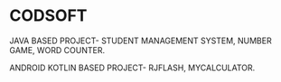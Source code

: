 # CODSOFT
JAVA BASED PROJECT- STUDENT MANAGEMENT SYSTEM, NUMBER GAME, WORD COUNTER.




ANDROID KOTLIN BASED PROJECT- RJFLASH, MYCALCULATOR.
